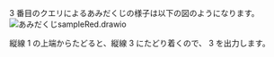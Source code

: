 $3$ 番目のクエリによるあみだくじの様子は以下の図のようになります。
![あみだくじsampleRed.drawio](https://hackmd.io/_uploads/SJSxgz051x.svg)

縦線 $1$ の上端からたどると、縦線 $3$ にたどり着くので、 $3$ を出力します。
